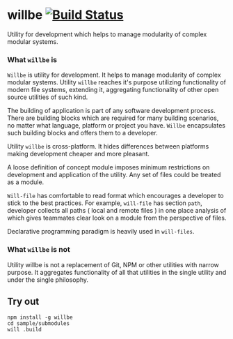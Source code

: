 
# willbe [![Build Status](https://travis-ci.org/Wandalen/willbe.svg?branch=master)](https://travis-ci.org/Wandalen/willbe)

Utility for development which helps to manage modularity of complex modular systems.

### What `willbe` is

`Willbe` is utility for development. It helps to manage modularity of complex modular systems. Utility `willbe` reaches it's purpose utilizing functionality of modern file systems, extending it, aggregating functionality of other open source utilities of such kind.

The building of application is part of any software development process. There are building blocks which are required for many building scenarios, no matter what language, platform or project you have. `Willbe` encapsulates such building blocks and offers them to a developer.

Utility `willbe` is cross-platform. It hides differences between platforms making development cheaper and more pleasant.

A loose definition of concept module imposes minimum restrictions on development and application of the utility. Any set of files could be treated as a module.

`Will-file` has comfortable to read format which encourages a developer to stick to the best practices. For example, `will-file` has section `path`, developer collects all paths ( local and remote files ) in one place analysis of which gives teammates clear look on a module from the perspective of files.

Declarative programming paradigm is heavily used in `will-files`.

### What `willbe` is not

Utility willbe is not a replacement of Git, NPM or other utilities with narrow purpose. It aggregates functionality of all that utilities in the single utility and under the single philosophy.

## Try out
```
npm install -g willbe
cd sample/submodules
will .build
```
















































































